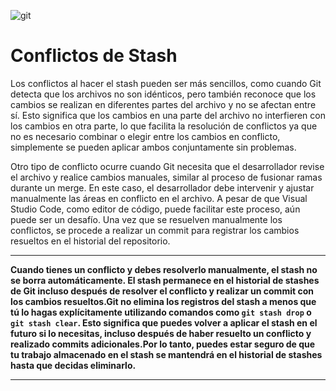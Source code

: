![git](https://git-scm.com/images/logos/1color-darkbg@2x.png)

# Conflictos de Stash

Los conflictos al hacer el stash pueden ser más sencillos, como cuando Git detecta que los archivos no son idénticos, pero también reconoce que los cambios se realizan en diferentes partes del archivo y no se afectan entre sí. Esto significa que los cambios en una parte del archivo no interfieren con los cambios en otra parte, lo que facilita la resolución de conflictos ya que no es necesario combinar o elegir entre los cambios en conflicto, simplemente se pueden aplicar ambos conjuntamente sin problemas.


Otro tipo de conflicto ocurre cuando Git necesita que el desarrollador revise el archivo y realice cambios manuales, similar al proceso de fusionar ramas durante un merge. En este caso, el desarrollador debe intervenir y ajustar manualmente las áreas en conflicto en el archivo. A pesar de que Visual Studio Code, como editor de código, puede facilitar este proceso, aún puede ser un desafío. Una vez que se resuelven manualmente los conflictos, se procede a realizar un commit para registrar los cambios resueltos en el historial del repositorio.
***
**Cuando tienes un conflicto y debes resolverlo manualmente, el stash no se borra automáticamente. El stash permanece en el historial de stashes de Git incluso después de resolver el conflicto y realizar un commit con los cambios resueltos.Git no elimina los registros del stash a menos que tú lo hagas explícitamente utilizando comandos como `git stash drop` o `git stash clear`. Esto significa que puedes volver a aplicar el stash en el futuro si lo necesitas, incluso después de haber resuelto un conflicto y realizado commits adicionales.Por lo tanto, puedes estar seguro de que tu trabajo almacenado en el stash se mantendrá en el historial de stashes hasta que decidas eliminarlo.**
***
